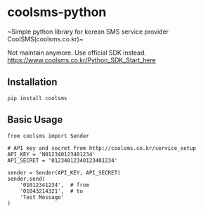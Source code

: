 
# coolsms-python
~Simple python library for korean SMS service provider CoolSMS(coolsms.co.kr)~

Not maintain anymore. Use official SDK instead. https://www.coolsms.co.kr/Python_SDK_Start_here


## Installation
```
pip install coolsms
```

## Basic Usage
```
from coolsms import Sender

# API key and secret from http://coolsms.co.kr/service_setup
API_KEY = 'N012340123401234'
API_SECRET = '01234012340123401234'
   
sender = Sender(API_KEY, API_SECRET)
sender.send(
    '01012341234',  # from
    '01043214321',  # to
    'Test Message'
)
```
